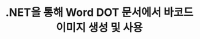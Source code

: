 ---
############################# Static ############################
layout: "auto-gen-gist"
draft: false
path: "ko/assembly/net/barcode/dot/"
otherformats: DOC DOCX DOCM DOTX DOTM RTF ODT OTT 

############################# Head ############################
head_title: "C#, ASP.NET을 통해 워드 프로세싱 문서에서 바코드 생성 및 편집"
head_description: "GroupDocs.Assembly .NET API를 사용하면 개발자가 Word(DOC, DOCX, DOCM, DOT, DOTX, RTF 및 ODT) 문서 내에서 바코드 이미지를 생성, 삽입 및 수정할 수 있습니다."

############################# Header ############################
title: ".NET을 통해 Word DOT 문서에서 바코드 이미지 생성 및 사용"
description: "GroupDocs.Assembly .NET API 프로그래머를 사용하면 C#, ASP.NET 및 기타 .NET 앱 내부의 Word DOT 문서에서 바코드 이미지를 동적으로 생성 및 관리할 수 있습니다."

######################### Download Button #######################
button:
    enable: true

############################# About ############################
about:
    enable: true
    title: "워드 프로세싱 문서에 바코드를 생성하고 삽입하는 방법은 무엇입니까?"
    content: |
      이 페이지는 사용자가 C#, ASP.NET 및 기타 .NET 관련 응용 프로그램 내에서 문서 및 전자 메일 메시지에 바코드 이미지를 동적으로 생성하고 삽입하는 방법을 이해하고 배우는 데 도움이 됩니다. GroupDocs.Assembly .NET은 사용자에게 외부 종속성 없이 자체 .NET 응용 프로그램 내에서 여러 주요 파일 형식으로 보고서를 자동화하고 생성할 수 있는 기능을 제공하는 매우 강력한 API입니다. PDF, HTML, Outlook 이메일, Microsoft Office Word, Excel 워크시트, PowerPoint 프레젠테이션 및 슬라이드와 같은 매우 일반적인 파일 형식을 지원합니다. 일부 일반적인 선형 및 2D 바코드 기호를 완벽하게 지원합니다. 또한 사용자는 바코드 이미지 크기, 앞뒤 색상, 바코드 텍스트의 글꼴 및 배치, 바코드 이미지 해상도 설정 등을 쉽게 사용자 지정할 수 있습니다. 또한 템플릿에서 사용자 정의 문서 생성을 지원하고 데이터베이스, XML, JSON, OData, 개체 등과 같은 다양한 소스에서 얻은 데이터를 지원합니다. 

############################# content ############################
steps:
    enable: true
    block:
    - title_left: "DOT 문서에 바코드를 만드는 방법"
      content_left: |
       다음 .NET 코드 예제는 사용자가 몇 줄의 코드로 자신의 Microsoft Word DOT 문서 내에 바코드 이미지를 얼마나 쉽게 동적으로 생성하고 추가할 수 있는지 보여줍니다.  

      title_right: ".NET을 통해 DOT 파일의 바코드 이미지 사용"
      content_right: |
        * [DocumentAssembler](https://apireference.groupdocs.com/assembly/net/groupdocs.assembly/documentassembler)의 인스턴스를 만듭니다.
        * 다음 파라미터로 [AssembleDocument]( https://apireference.groupdocs.com/assembly/net/groupdocs.assembly.documentassembler/assembledocument/methods/1) 메서드를 호출합니다.
          * 템플릿 문서를 읽는 스트림.
          * 결과 문서를 작성하는 스트림.
          * 문서 로드 및 저장을 위한 추가 옵션.
          * 데이터 소스 개체에 대한 정보입니다.

     
      gisthash: "50bb52b8877a109c9478bcd092a7ff4f"
      gistfile: "generate_barcodes_in_word_documents.cs"

    - title_left: "시스템 요구 사항"
      content_left: |
       GroupDocs.Assembly .NET API는 모든 주요 플랫폼 및 운영 체제에서 지원됩니다. 전체 시스템 요구 사항 가이드를 보려면 [시스템 요구 사항](https://docs.groupdocs.com/assembly/net/system-requirements/)을 방문하십시오. 아래 코드를 실행하기 전에 다음 전제 조건이 컴퓨터에 설치되어 있는지 확인하십시오. 체계:
        * 운영 체제: 마이크로소프트 윈도우, 리눅스, 맥OS
        * 개발 환경: Visual Studio, Xamarin, MonoDevelop 등
        * 프레임워크: .NET Framework, .NET Standard, .NET Core, Mono
        * [NuGet](https://www.nuget.org/packages/GroupDocs.Assembly/)에서 최신 버전의 GroupDocs.Assembly .NET API를 가져옵니다.
        
      title_right: "GroupDocs.Assembly를 사용하는 이유"
      content_right: |
       * 사용자가 템플릿에서 사용자 정의 문서를 만들 수 있습니다.
       * 문서 생성 및 자동화를 위해 추가 소프트웨어가 필요하지 않습니다.
       * 데이터 소스를 기반으로 출력 문서를 생성하는 기능
       * 보고서에 문서 내용을 동적으로 삽입
       * 동적으로 이메일 첨부 파일 첨부 및 보고서에 하이퍼링크 삽입
       * 빈 단락 자동 제거
       * 여러 데이터 형식에 대한 완벽한 지원
       * 동적 이메일 첨부 파일 지원

demos:
    enable: true
        

more_formats:
    enable: true


back_to_top:
    enable: true
---